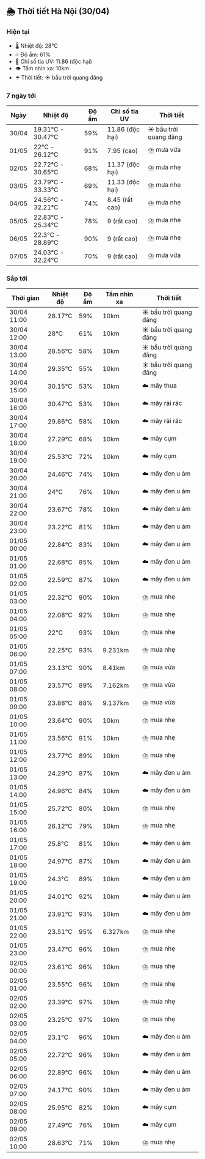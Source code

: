 ## 🌦️ Thời tiết Hà Nội (30/04)

### Hiện tại

- 🌡️ Nhiệt độ: 28℃
- 💦 Độ ẩm: 61%
- 🌟 Chỉ số tia UV: 11.86 (độc hại)
- 👁️ Tầm nhìn xa: 10km
- ☂️ Thời tiết: ☀️ bầu trời quang đãng

### 7 ngày tới

| Ngày | Nhiệt độ | Độ ẩm | Chỉ số tia UV | Thời tiết |
| --- | --- | --- | --- | --- |
| 30/04 | 19.31℃ - 30.47℃ | 59% | 11.86 (độc hại) | ☀️ bầu trời quang đãng |
| 01/05 | 22℃ - 26.12℃ | 91% | 7.95 (cao) | ⛈️ mưa vừa |
| 02/05 | 22.72℃ - 30.65℃ | 68% | 11.37 (độc hại) | ⛈️ mưa nhẹ |
| 03/05 | 23.79℃ - 33.33℃ | 69% | 11.33 (độc hại) | ⛈️ mưa nhẹ |
| 04/05 | 24.56℃ - 32.21℃ | 74% | 8.45 (rất cao) | ⛈️ mưa nhẹ |
| 05/05 | 22.83℃ - 25.34℃ | 78% | 9 (rất cao) | ⛈️ mưa nhẹ |
| 06/05 | 22.3℃ - 28.89℃ | 90% | 9 (rất cao) | ⛈️ mưa nhẹ |
| 07/05 | 24.03℃ - 32.24℃ | 70% | 9 (rất cao) | ⛈️ mưa vừa |

### Sắp tới

| Thời gian | Nhiệt độ | Độ ẩm | Tầm nhìn xa | Thời tiết |
| --- | --- | --- | --- | --- |
| 30/04 11:00 | 28.17℃ | 59% | 10km | ☀️ bầu trời quang đãng |
| 30/04 12:00 | 28℃ | 61% | 10km | ☀️ bầu trời quang đãng |
| 30/04 13:00 | 28.56℃ | 58% | 10km | ☀️ bầu trời quang đãng |
| 30/04 14:00 | 29.35℃ | 55% | 10km | ☀️ bầu trời quang đãng |
| 30/04 15:00 | 30.15℃ | 53% | 10km | ☁️ mây thưa |
| 30/04 16:00 | 30.47℃ | 53% | 10km | ☁️ mây rải rác |
| 30/04 17:00 | 29.86℃ | 58% | 10km | ☁️ mây rải rác |
| 30/04 18:00 | 27.29℃ | 68% | 10km | ☁️ mây cụm |
| 30/04 19:00 | 25.53℃ | 72% | 10km | ☁️ mây cụm |
| 30/04 20:00 | 24.46℃ | 74% | 10km | ☁️ mây đen u ám |
| 30/04 21:00 | 24℃ | 76% | 10km | ☁️ mây đen u ám |
| 30/04 22:00 | 23.67℃ | 78% | 10km | ☁️ mây đen u ám |
| 30/04 23:00 | 23.22℃ | 81% | 10km | ☁️ mây đen u ám |
| 01/05 00:00 | 22.84℃ | 83% | 10km | ☁️ mây đen u ám |
| 01/05 01:00 | 22.68℃ | 85% | 10km | ☁️ mây đen u ám |
| 01/05 02:00 | 22.59℃ | 87% | 10km | ☁️ mây đen u ám |
| 01/05 03:00 | 22.32℃ | 90% | 10km | ⛈️ mưa nhẹ |
| 01/05 04:00 | 22.08℃ | 92% | 10km | ⛈️ mưa nhẹ |
| 01/05 05:00 | 22℃ | 93% | 10km | ⛈️ mưa nhẹ |
| 01/05 06:00 | 22.25℃ | 93% | 9.231km | ⛈️ mưa nhẹ |
| 01/05 07:00 | 23.13℃ | 90% | 8.41km | ⛈️ mưa vừa |
| 01/05 08:00 | 23.57℃ | 89% | 7.162km | ⛈️ mưa vừa |
| 01/05 09:00 | 23.88℃ | 88% | 9.137km | ⛈️ mưa vừa |
| 01/05 10:00 | 23.64℃ | 90% | 10km | ⛈️ mưa nhẹ |
| 01/05 11:00 | 23.56℃ | 91% | 10km | ⛈️ mưa nhẹ |
| 01/05 12:00 | 23.77℃ | 89% | 10km | ⛈️ mưa nhẹ |
| 01/05 13:00 | 24.29℃ | 87% | 10km | ☁️ mây đen u ám |
| 01/05 14:00 | 24.96℃ | 84% | 10km | ☁️ mây đen u ám |
| 01/05 15:00 | 25.72℃ | 80% | 10km | ⛈️ mưa nhẹ |
| 01/05 16:00 | 26.12℃ | 79% | 10km | ⛈️ mưa nhẹ |
| 01/05 17:00 | 25.8℃ | 81% | 10km | ☁️ mây đen u ám |
| 01/05 18:00 | 24.97℃ | 87% | 10km | ☁️ mây đen u ám |
| 01/05 19:00 | 24.3℃ | 89% | 10km | ☁️ mây đen u ám |
| 01/05 20:00 | 24.01℃ | 92% | 10km | ☁️ mây đen u ám |
| 01/05 21:00 | 23.91℃ | 93% | 10km | ☁️ mây đen u ám |
| 01/05 22:00 | 23.51℃ | 95% | 6.327km | ⛈️ mưa nhẹ |
| 01/05 23:00 | 23.47℃ | 96% | 10km | ⛈️ mưa nhẹ |
| 02/05 00:00 | 23.61℃ | 96% | 10km | ⛈️ mưa nhẹ |
| 02/05 01:00 | 23.55℃ | 96% | 10km | ⛈️ mưa nhẹ |
| 02/05 02:00 | 23.39℃ | 97% | 10km | ⛈️ mưa nhẹ |
| 02/05 03:00 | 23.25℃ | 97% | 10km | ⛈️ mưa nhẹ |
| 02/05 04:00 | 23.1℃ | 96% | 10km | ☁️ mây đen u ám |
| 02/05 05:00 | 22.72℃ | 96% | 10km | ☁️ mây đen u ám |
| 02/05 06:00 | 22.89℃ | 96% | 10km | ☁️ mây đen u ám |
| 02/05 07:00 | 24.17℃ | 90% | 10km | ☁️ mây đen u ám |
| 02/05 08:00 | 25.95℃ | 82% | 10km | ☁️ mây cụm |
| 02/05 09:00 | 27.49℃ | 76% | 10km | ☁️ mây cụm |
| 02/05 10:00 | 28.63℃ | 71% | 10km | ⛈️ mưa nhẹ |
